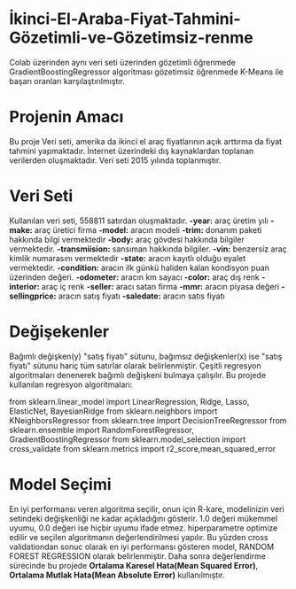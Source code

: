 # İkinci-El-Araba-Fiyat-Tahmini-Gözetimli-ve-Gözetimsiz-renme
Colab üzerinden aynı veri seti üzerinden gözetimli öğrenmede GradientBoostingRegressor algoritması gözetimsiz öğrenmede K-Means ile başarı oranları karşılaştırılmıştır.

# Projenin Amacı
Bu proje Veri seti, amerika da ikinci el araç fiyatlarının açık arttırma da fiyat tahmini yapmaktadır. İnternet üzerindeki dış kaynaklardan toplanan verilerden oluşmaktadır. Veri seti 2015 yılında toplanmıştır.

# Veri Seti
Kullanılan veri seti, 558811 satırdan oluşmaktadır.
**-year:** araç üretim yılı
**-make:** araç üretici firma
**-model:** aracın modeli
**-trim:** donanım paketi hakkında bilgi vermektedir
**-body:** araç gövdesi hakkında bilgiler vermektedir.
**-transmiision:** sansıman hakkında bilgiler.
**-vin:** benzersiz araç kimlik numarasını vermektedir
**-state:** aracın kayıtlı olduğu eyalet vermektedir.
**-condition:** aracın ilk günkü haliden kalan kondisyon puan üzerinden değeri.
**-odometer:** aracın km sayacı
**-color:** araç dış renk
**-interior:** araç iç renk
**-seller:** aracı satan firma
**-mmr:** aracın piyasa değeri
**-sellingprice:** aracın satış fiyatı
**-saledate:** aracın satıs fiyatı

# Değişekenler
Bağımlı değişken(y) "satış fiyatı" sütunu, bağımsız değişkenler(x) ise "satış fiyatı" sütunu hariç tüm satırlar olarak belirlenmiştir. Çeşitli regresyon algoritmaları denenerek bağımlı değişkeni bulmaya çalışılır. Bu projede kullanılan regresyon algoritmaları:

from sklearn.linear_model import LinearRegression, Ridge, Lasso, ElasticNet, BayesianRidge
from sklearn.neighbors import KNeighborsRegressor
from sklearn.tree import DecisionTreeRegressor
from sklearn.ensemble import RandomForestRegressor, GradientBoostingRegressor
from sklearn.model_selection import cross_validate
from sklearn.metrics import r2_score,mean_squared_error

# Model Seçimi
En iyi performansı veren algoritma seçilir, onun için R-kare, modelinizin veri setindeki değişkenliği ne kadar açıkladığını gösterir. 1.0 değeri mükemmel uyumu, 0.0 değeri ise hiçbir uyumu ifade etmez. hiperparametre optimize edilir ve seçilen algoritmanın değerlendirilmesi yapılır. Bu yüzden cross validationdan sonuc olarak en iyi performansı gösteren model, RANDOM FOREST REGRESSION olarak belirlenmiştir. Daha sonra değerlendirme sürecinde bu projede **Ortalama Karesel Hata(Mean Squared Error)**, **Ortalama Mutlak Hata(Mean Absolute Error)** kullanılmıştır.
